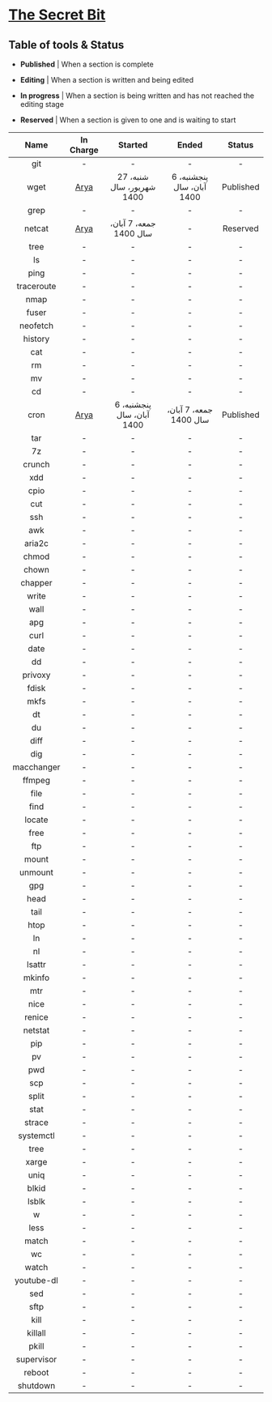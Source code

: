 # [The Secret Bit](https://bit-orbit.github.io/the-secret-bit/posts/)

## Table of tools & Status

- **Published** | When a section is complete

- **Editing** | When a section is written and being edited

- **In progress** | When a section is being written and has not reached the editing stage

- **Reserved** | When a section is given to one and is waiting to start

|Name|In Charge|Started|Ended|Status|
|:-:|:-:|:-:|:-:|:-:|
|git|-|-|-|-|
|wget|[Arya](https://github.com/shabane)|شنبه، 27 شهریور، سال 1400|پنجشنبه، 6 آبان، سال 1400|Published|
|grep|-|-|-|-|
|netcat|[Arya](https://github.com/shabane)|جمعه، 7 آبان، سال 1400|-|Reserved|
|tree|-|-|-|-|
|ls|-|-|-|-|
|ping|-|-|-|-|
|traceroute|-|-|-|-|
|nmap|-|-|-|-|
|fuser|-|-|-|-|
|neofetch|-|-|-|-|
|history|-|-|-|-|
|cat|-|-|-|-|
|rm|-|-|-|-|
|mv|-|-|-|-|
|cd|-|-|-|-|
|cron|[Arya](https://github.com/shabane)|پنجشنبه، 6 آبان، سال 1400|جمعه، 7 آبان، سال 1400|Published|
|tar|-|-|-|-|
|7z|-|-|-|-|
|crunch|-|-|-|-|
|xdd|-|-|-|-|
|cpio|-|-|-|-|
|cut|-|-|-|-|
|ssh|-|-|-|-|
|awk|-|-|-|-|
|aria2c|-|-|-|-|
|chmod|-|-|-|-|
|chown|-|-|-|-|
|chapper|-|-|-|-|
|write|-|-|-|-|
|wall|-|-|-|-|
|apg|-|-|-|-|
|curl|-|-|-|-|
|date|-|-|-|-|
|dd|-|-|-|-|
|privoxy|-|-|-|-|
|fdisk|-|-|-|-|
|mkfs|-|-|-|-|
|dt|-|-|-|-|
|du|-|-|-|-|
|diff|-|-|-|-|
|dig|-|-|-|-|
|macchanger|-|-|-|-|
|ffmpeg|-|-|-|-|
|file|-|-|-|-|
|find|-|-|-|-|
|locate|-|-|-|-|
|free|-|-|-|-|
|ftp|-|-|-|-|
|mount|-|-|-|-|
|unmount|-|-|-|-|
|gpg|-|-|-|-|
|head|-|-|-|-|
|tail|-|-|-|-|
|htop|-|-|-|-|
|ln|-|-|-|-|
|nl|-|-|-|-|
|lsattr|-|-|-|-|
|mkinfo|-|-|-|-|
|mtr|-|-|-|-|
|nice|-|-|-|-|
|renice|-|-|-|-|
|netstat|-|-|-|-|
|pip|-|-|-|-|
|pv|-|-|-|-|
|pwd|-|-|-|-|
|scp|-|-|-|-|
|split|-|-|-|-|
|stat|-|-|-|-|
|strace|-|-|-|-|
|systemctl|-|-|-|-|
|tree|-|-|-|-|
|xarge|-|-|-|-|
|uniq|-|-|-|-|
|blkid|-|-|-|-|
|lsblk|-|-|-|-|
|w|-|-|-|-|
|less|-|-|-|-|
|match|-|-|-|-|
|wc|-|-|-|-|
|watch|-|-|-|-|
|youtube-dl|-|-|-|-|
|sed|-|-|-|-|
|sftp|-|-|-|-|
|kill|-|-|-|-|
|killall|-|-|-|-|
|pkill|-|-|-|-|
|supervisor|-|-|-|-|
|reboot|-|-|-|-|
|shutdown|-|-|-|-|
